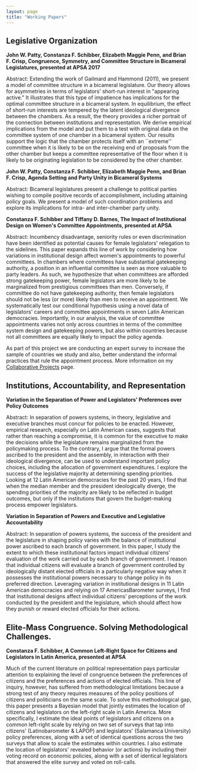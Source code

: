 ```yaml
---
layout: page
title: "Working Papers"
---
```


## Legislative Organization
 
**John W. Patty, Constanza F. Schibber, Elizabeth Maggie Penn, and Brian F. Crisp, Congruence, Symmetry, and Committee Structure in Bicameral Legislatures, presented at APSA 2017**
 
Abstract: Extending the work of Gailmard and Hammond (2011), we present a model of committee structure in a bicameral legislature.  Our theory allows for asymmetries in terms of legislators' short-run interest in "appearing active."  It illustrates that this type of impatience has implications for the optimal committee structure in a bicameral system.  In equilibrium, the effect of short-run interests are tempered by the latent ideological divergence between the chambers. As a result, the theory provides a richer portrait of the connection between institutions and representation. We derive empirical implications from the model and put them to a test with original data on the committee system of one chamber in a bicameral system. Our results support the logic that the chamber protects itself with an ``extreme'' committee when it is likely to be on the receiving end of proposals from the other chamber but keeps a committee representative of the floor when it is likely to be originating legislation to be considered by the other chamber.

**John W. Patty, Constanza F. Schibber, Elizabeth Maggie Penn, and Brian F. Crisp, Agenda Setting and Party Unity in Bicameral Systems**

Abstract: Bicameral legislatures present a challenge to political parties wishing to compile positive records of accomplishment, including attaining policy goals. We present a model of such coordination problems and explore its implications for intra- and inter-chamber party unity.
  
**Constanza F. Schibber and Tiffany D. Barnes, The Impact of Institutional Design on Women's Committee Appointments, presented at APSA** 

Abstract: Incumbency disadvantage, seniority rules or even discrimination have been identified as potential causes for female legislators' relegation to the sidelines. This paper expands this line of work by considering how variations in institutional design affect women's appointments to powerful committees. In chambers where committees have substantial gatekeeping authority, a position in an influential committee is seen as more valuable to party leaders. As such, we hypothesize that when committees are afforded strong gatekeeping power, female legislators are more likely to be marginalized from prestigious committees than men. Conversely, if committee do not have gatekeeping authority, then female legislators should not be less (or more) likely than men to receive an appointment. We systematically test our conditional hypothesis using a novel data of legislators' careers and committee appointments in seven Latin American democracies. Importantly, in our analysis, the value of committee appointments varies not only across countries in terms of the committee system design and gatekeeping powers, but also within countries because not all committees are equally likely to impact the policy agenda. 
 
As part of this project we are conducting an expert survey to increase the sample of countries we study and also, better understand the informal practices that rule the appointment process. More information on my [Collaborative Projects](https://constanzaschibber.github.io/CDGP/) page.

## Institutions, Accountability, and Representation

**Variation in the Separation of Power and Legislators' Preferences over Policy Outcomes**

Abstract: In separation of powers systems, in theory, legislative and executive branches must concur for policies to be enacted. However, empirical research, especially on Latin American cases, suggests that rather than reaching a compromise, it is common for the executive to make the decisions while the legislature remains marginalized from the policymaking process. To the contrary, I argue that the formal powers ascribed to the president and the assembly, in interaction with their ideological divergence, can be used to understand important policy choices, including the allocation of government expenditures. I explore the success of the legislative majority at determining spending priorities. Looking at 12 Latin American democracies for the past 20 years, I find that when the median member and the president ideologically diverge, the spending priorities of the majority are likely to be reflected in budget outcomes, but only if the institutions that govern the budget-making process empower legislators.

**Variation in Separation of Powers and Executive and Legislative Accountability**

Abstract: In separation of powers systems, the success of the president and the legislature in shaping policy varies with the balance of institutional power ascribed to each branch of government. In this  paper, I study the extent to which these institutional factors impact individual citizens' evaluation of the work carried out by each branch of government. I reason that individual citizens will evaluate a branch of government controlled by ideologically distant elected officials in a particularly negative way when it possesses the institutional powers necessary to change policy in its preferred direction. Leveraging variation in institutional designs in 11 Latin American democracies and relying on 17 AmericasBarometer surveys, I find that institutional designs affect individual citizens' perceptions of the work conducted by the president and the legislature, which should affect how they punish or reward elected officials for their actions.

## Elite-Mass Congruence. Solving Methodological Challenges.

**Constanza F. Schibber, A Common Left-Right Space for Citizens and Legislators in Latin America, presented at APSA**
 
Much of the current literature on political representation pays particular attention to explaining the level of congruence between the preferences of citizens and the preferences and actions of elected officials. This line of inquiry, however, has suffered from methodological limitations because a strong test of any theory requires measures of the policy positions of citizens and politicians on the same scale. To solve this methodological gap, this paper presents a Bayesian model that jointly estimates the location of citizens and legislators on the left-right scale in Latin America. More specifically, I estimate the ideal points of legislators and citizens on a common left-right scale by relying on two set of surveys that tap into citizens' (Latinobarometer & LAPOP) and legislators' (Salamanca University) policy preferences, along with a set of identical questions across the two surveys that allow to scale the estimates within countries. I also estimate the location of legislators' revealed behavior (or actions) by including their voting record on economic policies, along with a set of identical legislators that answered the elite survey and voted on roll-calls. 

